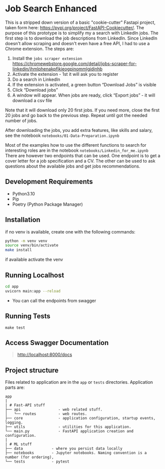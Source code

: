 # Job Search Enhanced
This is a stripped down version of a basic "cookie-cutter" Fastapi project, 
taken form here: https://pypi.org/project/FastAPI-Cookiecutter/.
The purpose of this prototype is to simplify my a search with LinkedIn jobs.
The first step is to download the job descriptions from LinkedIn.
Since LinkedIn doesn't allow scraping and doesn't even have a free API, I had to use a Chrome extension.
The steps are:
1. Install the `jobs scraper extension` https://chromewebstore.google.com/detail/jobs-scraper-for-linkedin/jhmlphenakpfjkieogpinommlgjdjnhb
2. Activate the extension - 1st it will ask you to register
3. Do a search in LinkedIn
4. If the extension is activated, a green button “Download Jobs” is visible 
5. Click “Download jobs” 
6. A window will appear. When jobs are ready, click “Export jobs” - it will download a csv file

Note that it will download only 20 first jobs. If you need more, close the first 20 jobs and go back to the previous step. 
Repeat until got the needed number of jobs.

After downloading the jobs, you add extra features, like skills and salary, see the notebook `notebooks/01-Data-Preparation.ipynb`

Most of the examples how to use the different functions to search for interesting roles are in the notebook `notebooks/Linkedin_for_me.ipynb`
There are however two endpoints that can be used.
One endpoint is to get a cover letter for a job specification and a CV.
The other can be used to ask questions about the available jobs and get jobs recommendations.

## Development Requirements

- Python3.10
- Pip
- Poetry (Python Package Manager)

## Installation
if no venv is available, create one with the following commands:
```sh
python -m venv venv
source venv/bin/activate
make install
```
if available activate the venv
## Running Localhost
```sh
cd app
uvicorn main:app --reload
```
- You can call the endpoints from swagger

## Running Tests

`make test`

## Access Swagger Documentation

> <http://localhost:8000/docs>


## Project structure

Files related to application are in the `app` or `tests` directories.
Application parts are:

    app
    |
    | # Fast-API stuff
    ├── api                 - web related stuff.
    │   └── routes          - web routes.
    ├── core                - application configuration, startup events, logging.
    ├── utils               - utilities for this application.
    └── main.py             - FastAPI application creation and configuration.
    |
    | # ML stuff
    ├── data             - where you persist data locally
    ├── notebooks        - Jupyter notebooks. Naming convention is a number (for ordering),
    └── tests            - pytest